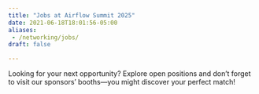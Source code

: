 ```yaml
---
title: "Jobs at Airflow Summit 2025"
date: 2021-06-18T18:01:56-05:00
aliases: 
 - /networking/jobs/
draft: false

---
```


Looking for your next opportunity? Explore open positions and don’t forget to visit our sponsors’ booths—you might discover your perfect match!